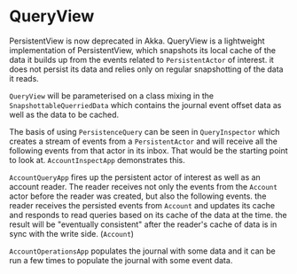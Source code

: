 # QueryView
PersistentView is now deprecated in Akka. QueryView is a lightweight implementation of PersistentView, which snapshots its local cache of the data it builds up from the events related to `PersistentActor` of interest. it does not persist its data and relies only on regular snapshotting of the data it reads. 

`QueryView` will be parameterised on a class mixing in the `SnapshottableQuerriedData` which contains the journal event offset data as well as the data to be cached.

The basis of using `PersistenceQuery` can be seen in `QueryInspector` which creates a stream of events from a `PersistentActor` and will receive all the following events from that actor in its inbox. That would be the starting point to look at. `AccountInspectApp` demonstrates this. 

`AccountQueryApp` fires up the persistent actor of interest as well as an account reader. The reader receives not only the events from the `Account` actor before the reader was created, but also the following events. the reader receives the persisted events from `Account` and updates its cache and responds to read queries based on its cache of the data at the time. the result will be "eventually consistent" after the reader's cache of data is in sync with the write side. (`Account`)

`AccountOperationsApp` populates the journal with some data and it can be run a few times to populate the journal with some event data.
